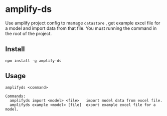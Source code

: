 # amplify-ds

Use amplify project config to manage `datastore` , get example excel file for a model and import data from that file. You must running the command in the root of the project.

## Install
```
npm install -g amplify-ds
```

## Usage

```
amplifyds <command>

Commands:
  amplifyds import <model> <file>   import model data from excel file.
  amplifyds example <model> [file]  export example excel file for a model.
```
